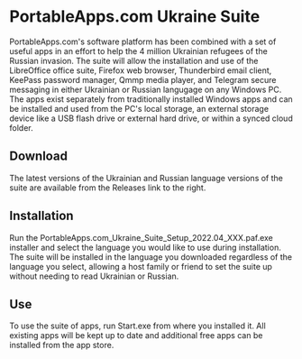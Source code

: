 # PortableApps.com Ukraine Suite
PortableApps.com's software platform has been combined with a set of useful apps in an effort to help the 4 million Ukrainian refugees of the Russian invasion. The suite will allow the installation and use of the LibreOffice office suite, Firefox web browser, Thunderbird email client, KeePass password manager, Qmmp media player, and Telegram secure  messaging in either Ukrainian or Russian langugage on any Windows PC. The apps exist separately from traditionally installed Windows apps and can be installed and used from the PC's local storage, an external storage device like a USB flash drive or external hard drive, or within a synced cloud folder.
## Download
The latest versions of the Ukrainian and Russian language versions of the suite are available from the Releases link to the right.
## Installation
Run the PortableApps.com_Ukraine_Suite_Setup_2022.04_XXX.paf.exe installer and select the language you would like to use during installation. The suite will be installed in the language you downloaded regardless of the language you select, allowing a host family or friend to set the suite up without needing to read Ukrainian or Russian.
## Use
To use the suite of apps, run Start.exe from where you installed it. All existing apps will be kept up to date and additional free apps can be installed from the app store.
